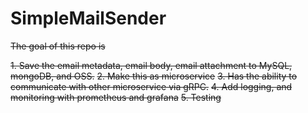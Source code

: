 # SimpleMailSender

~~The goal of this repo is~~

~~1. Save the email metadata, email body, email attachment to MySQL, mongoDB, and OSS.~~
~~2. Make this as microservice~~
~~3. Has the ability to communicate with other microservice via gRPC.~~
~~4. Add logging, and monitoring with prometheus and grafana~~
~~5. Testing~~
